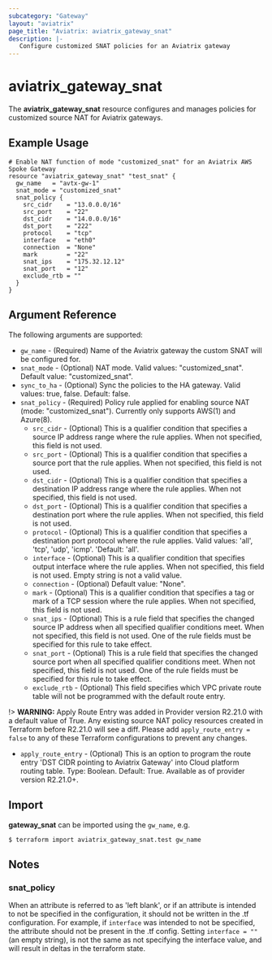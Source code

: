 ```yaml
---
subcategory: "Gateway"
layout: "aviatrix"
page_title: "Aviatrix: aviatrix_gateway_snat"
description: |-
   Configure customized SNAT policies for an Aviatrix gateway
---
```


# aviatrix_gateway_snat

The **aviatrix_gateway_snat** resource configures and manages policies for customized source NAT for Aviatrix gateways.

## Example Usage

```hcl
# Enable NAT function of mode "customized_snat" for an Aviatrix AWS Spoke Gateway
resource "aviatrix_gateway_snat" "test_snat" {
  gw_name   = "avtx-gw-1"
  snat_mode = "customized_snat"
  snat_policy {
    src_cidr    = "13.0.0.0/16"
    src_port    = "22"
    dst_cidr    = "14.0.0.0/16"
    dst_port    = "222"
    protocol    = "tcp"
    interface   = "eth0"
    connection  = "None"
    mark        = "22"
    snat_ips    = "175.32.12.12"
    snat_port   = "12"
    exclude_rtb = ""
  }
}
```

## Argument Reference

The following arguments are supported:

* `gw_name` - (Required) Name of the Aviatrix gateway the custom SNAT will be configured for.
* `snat_mode` - (Optional) NAT mode. Valid values: "customized_snat". Default value: "customized_snat".
* `sync_to_ha` - (Optional) Sync the policies to the HA gateway. Valid values: true, false. Default: false.
* `snat_policy` - (Required) Policy rule applied for enabling source NAT (mode: "customized_snat"). Currently only supports AWS(1) and Azure(8).
  * `src_cidr` - (Optional) This is a qualifier condition that specifies a source IP address range where the rule applies. When not specified, this field is not used.
  * `src_port` - (Optional) This is a qualifier condition that specifies a source port that the rule applies. When not specified, this field is not used.
  * `dst_cidr` - (Optional) This is a qualifier condition that specifies a destination IP address range where the rule applies. When not specified, this field is not used.
  * `dst_port` - (Optional) This is a qualifier condition that specifies a destination port where the rule applies. When not specified, this field is not used.
  * `protocol` - (Optional) This is a qualifier condition that specifies a destination port protocol where the rule applies. Valid values: 'all', 'tcp', 'udp', 'icmp'. 'Default: 'all'.
  * `interface` - (Optional) This is a qualifier condition that specifies output interface where the rule applies. When not specified, this field is not used. Empty string is not a valid value.
  * `connection` - (Optional) Default value: "None".
  * `mark` - (Optional) This is a qualifier condition that specifies a tag or mark of a TCP session where the rule applies. When not specified, this field is not used.
  * `snat_ips` - (Optional) This is a rule field that specifies the changed source IP address when all specified qualifier conditions meet. When not specified, this field is not used. One of the rule fields must be specified for this rule to take effect.
  * `snat_port` - (Optional) This is a rule field that specifies the changed source port when all specified qualifier conditions meet. When not specified, this field is not used. One of the rule fields must be specified for this rule to take effect.
  * `exclude_rtb` - (Optional) This field specifies which VPC private route table will not be programmed with the default route entry.

!> **WARNING:** Apply Route Entry was added in Provider version R2.21.0 with a default value of True. Any existing source NAT policy resources created in Terraform before R2.21.0 will see a diff. Please add `apply_route_entry = false` to any of these Terraform configurations to prevent any changes.

  * `apply_route_entry` - (Optional) This is an option to program the route entry 'DST CIDR pointing to Aviatrix Gateway' into Cloud platform routing table. Type: Boolean. Default: True. Available as of provider version R2.21.0+.

## Import

**gateway_snat** can be imported using the `gw_name`, e.g.

```
$ terraform import aviatrix_gateway_snat.test gw_name
```

## Notes
### snat_policy
When an attribute is referred to as 'left blank', or if an attribute is intended to not be specified in the configuration, it should not be written in the .tf configuration. For example, if `interface` was intended to not be specified, the attribute should not be present in the .tf config. Setting `interface = ""` (an empty string), is not the same as not specifying the interface value, and will result in deltas in the terraform state.
